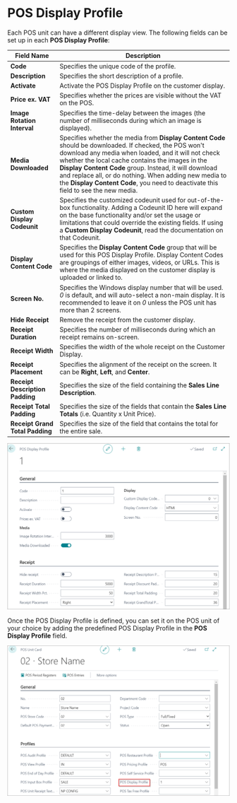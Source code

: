 # POS Display Profile

Each POS unit can have a different display view. The following fields can be set up in each **POS Display Profile**:


| Field Name      | Description |
| ----------- | ----------- |
| **Code**       | Specifies the unique code of the profile.     |
| **Description**   | Specifies the short description of a profile.        |
| **Activate**  |  Activate the POS Display Profile on the customer display. |
| **Price ex. VAT** | Specifies whether the prices are visible without the VAT on the POS. |
| **Image Rotation Interval** |  Specifies the time-delay between the images (the number of milliseconds during which an image is displayed). |
| **Media Downloaded** | Specifies whether the media from **Display Content Code** should be downloaded. If checked, the POS won't download any media when loaded, and it will not check whether the local cache contains the images in the **Display Content Code** group. Instead, it will download and replace all, or do nothing. When adding new media to the **Display Content Code**, you need to deactivate this field to see the new media.|
| **Custom Display Codeunit** |  Specifies the customized codeunit used for out-of-the-box functionality. Adding a Codeunit ID here will expand on the base functionality and/or set the usage or limitations that could override the existing fields. If using a **Custom Display Codeunit**, read the documentation on that Codeunit. |
| **Display Content Code** | Specifies the **Display Content Code** group that will be used for this POS Display Profile. Display Content Codes are groupings of either images, videos, or URLs. This is where the media displayed on the customer display is uploaded or linked to. |
| **Screen No.** | Specifies the Windows display number that will be used. *0* is default, and will auto-select a non-main display. It is recommended to leave it on *0* unless the POS unit has more than 2 screens. |
| **Hide Receipt** | Remove the receipt from the customer display. |
| **Receipt Duration** | Specifies the number of milliseconds during which an receipt remains on-screen. |
| **Receipt Width** | Specifies the width of the whole receipt on the Customer Display. |
| **Receipt Placement** | Specifies the alignment of the receipt on the screen. It can be **Right**, **Left**, and **Center**. |
| **Receipt Description Padding** | Specifies the size of the field containing the **Sales Line Description**. |
| **Receipt Total Padding** | Specifies the size of the fields that contain the **Sales Line Totals** (i.e. Quantity x Unit Price). |
| **Receipt Grand Total Padding** |  Specifies the size of the field that contains the total for the entire sale. |

![POS_display](../images/POS_display.png)


Once the POS Display Profile is defined, you can set it on the POS unit of your choice by adding the predefined POS Display Profile in the **POS Display Profile** field.

![POS_unit_dis](../images/POS_display1.png)

